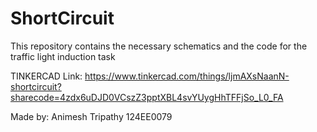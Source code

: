 # ShortCircuit
This repository contains the necessary schematics and the code for the traffic light induction task

TINKERCAD Link: https://www.tinkercad.com/things/ljmAXsNaanN-shortcircuit?sharecode=4zdx6uDJD0VCszZ3pptXBL4svYUygHhTFFjSo_L0_FA

Made by:
Animesh Tripathy
124EE0079

